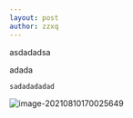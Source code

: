 ```yaml
---
layout: post
author: zzxq
---
```


asdadadsa

adada

```
sadadadadad
```

![image-20210810170025649](https://gitee.com/a4m1n/tuchuang/raw/master/pic/image-20210810170025649.png)